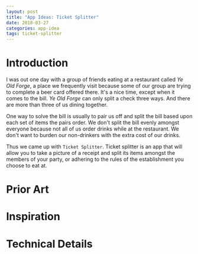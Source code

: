 ```yaml
---
layout: post
title: "App Ideas: Ticket Splitter"
date: 2018-03-27
categories: app-idea
tags: ticket-splitter
---
```


# Introduction

I was out one day with a group of friends eating at a restaurant called _Ye Old
Forge_, a place we frequently visit because some of our group are trying to
complete a beer card offered there. It's a nice time, except when it comes to
the bill. _Ye Old Forge_ can only split a check three ways. And there are more
than three of us dining together.

One way to solve the bill is usually to pair us off and split the bill based
upon each set of items the pairs order. We don't split the bill evenly amongst
everyone because not all of us order drinks while at the restaurant. We don't
want to burden our non-drinkers with the extra cost of our drinks.

Thus we came up with `Ticket Splitter`. Ticket splitter is an app that will
allow you to take a picture of a receipt and split its items amongst the members
of your party, or adhering to the rules of the establishment you choose to eat
at.

# Prior Art

# Inspiration

# Technical Details
